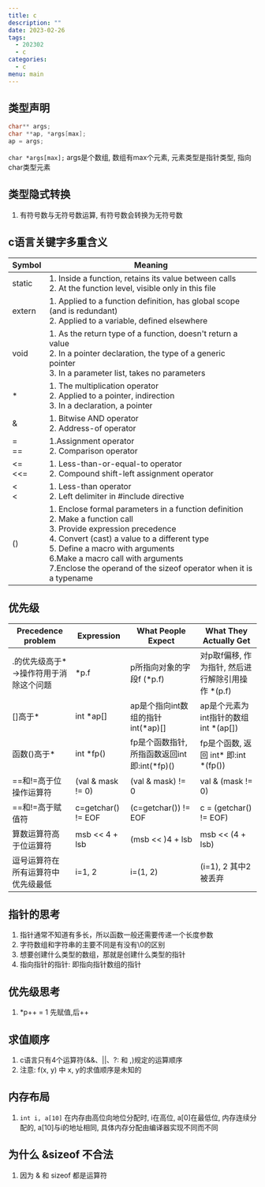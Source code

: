 ```yaml
---
title: c
description: ""
date: 2023-02-26
tags:
  - 202302
  - c
categories:
  - c
menu: main
---
```


## 类型声明

```c
char** args;
char **ap, *args[max];
ap = args;
```

`char *args[max];` args是个数组, 数组有max个元素, 元素类型是指针类型, 指向char类型元素

<!--more-->

## 类型隐式转换

1. 有符号数与无符号数运算, 有符号数会转换为无符号数

## c语言关键字多重含义

Symbol|Meaning
--|--
static | 1. Inside a function, retains its value between calls </br> 2. At the function level, visible only in this file
extern | 1. Applied to a function definition, has global scope (and is redundant) </br> 2. Applied to a variable, defined elsewhere
void | 1. As the return type of a function, doesn't return a value </br> 2. In a pointer declaration, the type of a generic pointer </br> 3. In a parameter list, takes no parameters
\* | 1. The multiplication operator </br> 2. Applied to a pointer, indirection </br> 3. In a declaration, a pointer
& | 1. Bitwise AND operator </br> 2. Address-of operator
= </br> == | 1.Assignment operator </br> 2. Comparison operator
<= </br> <<= | 1. Less-than-or-equal-to operator </br> 2. Compound shift-left assignment operator
< </br> < | 1. Less-than operator </br> 2. Left delimiter in #include directive
() | 1. Enclose formal parameters in a function definition </br> 2. Make a function call </br> 3. Provide expression precedence </br> 4. Convert (cast) a value to a different type </br> 5. Define a macro with arguments </br> 6.Make a macro call with arguments </br> 7.Enclose the operand of the sizeof operator when it is a typename

## 优先级

Precedence problem | Expression | What People Expect | What They Actually Get
--|--|--|--
.的优先级高于*</br>->操作符用于消除这个问题|\*p.f|p所指向对象的字段f (*p.f)|对p取f偏移, 作为指针, 然后进行解除引用操作 *(p.f)
[]高于\*|int \*ap[]| ap是个指向int数组的指针 int(*ap)[]|ap是个元素为int指针的数组 int *(ap[])
函数()高于\*|int \*fp()|fp是个函数指针, 所指函数返回int 即:int(\*fp)()|fp是个函数, 返回 int\* 即:int \*(fp())
==和!=高于位操作运算符|(val & mask != 0)|(val & mask) != 0| val & (mask != 0)
==和!=高于赋值符|c=getchar() != EOF |(c=getchar()) != EOF|c = (getchar() != EOF)
算数运算符高于位运算符|msb << 4 + lsb|(msb << )4 + lsb|msb << (4 + lsb)
逗号运算符在所有运算符中优先级最低|i=1, 2|i=(1, 2)|(i=1), 2 其中2被丢弃

## 指针的思考

1. 指针通常不知道有多长，所以函数一般还需要传递一个长度参数
2. 字符数组和字符串的主要不同是有没有\0的区别
3. 想要创建什么类型的数组，那就是创建什么类型的指针
4. 指向指针的指针: 即指向指针数组的指针

## 优先级思考

1. *p++ = 1 先赋值,后++

## 求值顺序

1. c语言只有4个运算符(&&、||、?: 和 ,)规定的运算顺序
2. 注意: f(x, y) 中 x, y的求值顺序是未知的

## 内存布局

1. `int i, a[10]` 在内存由高位向地位分配时, i在高位, a[0]在最低位, 内存连续分配的, a[10]与i的地址相同, 具体内存分配由编译器实现不同而不同

## 为什么 &sizeof 不合法

1. 因为 & 和 sizeof 都是运算符
